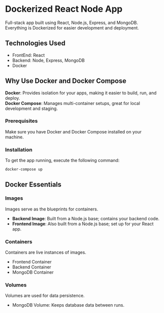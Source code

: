 
# Dockerized React Node App

Full-stack app built using React, Node.js, Express, and MongoDB. Everything is Dockerized for easier development and deployment.

## Technologies Used
- FrontEnd: React
- Backend: Node, Express, MongoDB
- Docker


## Why Use Docker and Docker Compose
**Docker**: Provides isolation for your apps, making it easier to build, run, and deploy.  
**Docker Compose**: Manages multi-container setups, great for local development and staging.

### Prerequisites
Make sure you have Docker and Docker Compose installed on your machine.

### Installation
To get the app running, execute the following command:

`docker-compose up`

## Docker Essentials

### Images
Images serve as the blueprints for containers.  
- **Backend Image**: Built from a Node.js base; contains your backend code.  
- **Frontend Image**: Also built from a Node.js base; set up for your React app.

### Containers
Containers are live instances of images.  
- Frontend Container
- Backend Container
- MongoDB Container

### Volumes
Volumes are used for data persistence.  
- MongoDB Volume: Keeps database data between runs.



